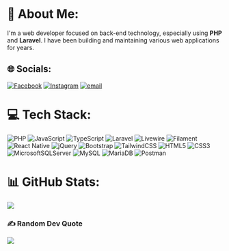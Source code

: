 # 💫 About Me:
I'm a web developer focused on back-end technology, especially using **PHP** and **Laravel**. I have been building and maintaining various web applications for years.


## 🌐 Socials:
[![Facebook](https://img.shields.io/badge/Facebook-%231877F2.svg?logo=Facebook&logoColor=white)](https://facebook.com/anindyo.yudhistiro) [![Instagram](https://img.shields.io/badge/Instagram-%23E4405F.svg?logo=Instagram&logoColor=white)](https://instagram.com/anindyo.yudhistiro) [![email](https://img.shields.io/badge/Gmail-D14836?logo=gmail&logoColor=white)](mailto:anindyo.yudhistiro@gmail.com)

# 💻 Tech Stack:
![PHP](https://img.shields.io/badge/php-%23777BB4.svg?style=plastic&logo=php&logoColor=white) ![JavaScript](https://img.shields.io/badge/javascript-%23323330.svg?style=plastic&logo=javascript&logoColor=%23F7DF1E) ![TypeScript](https://img.shields.io/badge/typescript-%23007ACC.svg?style=plastic&logo=typescript&logoColor=white)
![Laravel](https://img.shields.io/badge/laravel-%23FF2D20.svg?style=plastic&logo=laravel&logoColor=white) ![Livewire](https://img.shields.io/badge/livewire-%234e56a6.svg?style=plastic&logo=livewire&logoColor=white) ![Filament](https://img.shields.io/badge/Filament-FFAA00?style=plastic&logoColor=%23000000)
![React Native](https://img.shields.io/badge/react_native-%2320232a.svg?style=plastic&logo=react&logoColor=%2361DAFB) ![jQuery](https://img.shields.io/badge/jquery-%230769AD.svg?style=plastic&logo=jquery&logoColor=white) ![Bootstrap](https://img.shields.io/badge/bootstrap-%238511FA.svg?style=plastic&logo=bootstrap&logoColor=white) ![TailwindCSS](https://img.shields.io/badge/tailwindcss-%2338B2AC.svg?style=plastic&logo=tailwind-css&logoColor=white)
![HTML5](https://img.shields.io/badge/html5-%23E34F26.svg?style=plastic&logo=html5&logoColor=white) ![CSS3](https://img.shields.io/badge/css3-%231572B6.svg?style=plastic&logo=css3&logoColor=white)
![MicrosoftSQLServer](https://img.shields.io/badge/Microsoft%20SQL%20Server-CC2927?style=plastic&logo=microsoft%20sql%20server&logoColor=white) ![MySQL](https://img.shields.io/badge/mysql-4479A1.svg?style=plastic&logo=mysql&logoColor=white) ![MariaDB](https://img.shields.io/badge/MariaDB-003545?style=plastic&logo=mariadb&logoColor=white)
![Postman](https://img.shields.io/badge/Postman-FF6C37?style=plastic&logo=postman&logoColor=white)

# 📊 GitHub Stats:
<!-- ![](https://github-readme-stats.vercel.app/api?username=anindyoy&theme=dark&hide_border=true&include_all_commits=false&count_private=false)<br/> -->
<!-- ![](https://nirzak-streak-stats.vercel.app/?user=anindyoy&theme=dark&hide_border=true)<br/> -->
![](https://github-readme-stats.vercel.app/api/top-langs/?username=anindyoy&theme=dark&hide_border=true&include_all_commits=false&count_private=false&layout=compact)

### ✍️ Random Dev Quote
![](https://quotes-github-readme.vercel.app/api?type=horizontal&theme=radical)

<!-- ### 🔝 Top Contributed Repo
![](https://github-contributor-stats.vercel.app/api?username=anindyoy&limit=5&theme=dark&combine_all_yearly_contributions=true) -->

<!-- Lets play snake games with me!
###
<img src="https://raw.githubusercontent.com/anindyoy/anindyoy/output/snake.svg" alt="Snake animation" />

###

<picture>
  <source media="(prefers-color-scheme: dark)" srcset="https://raw.githubusercontent.com/anindyoy/anindyoy/output/pacman-contribution-graph-dark.svg">
  <source media="(prefers-color-scheme: light)" srcset="https://raw.githubusercontent.com/anindyoy/anindyoy/output/pacman-contribution-graph.svg">
  <img alt="pacman contribution graph" src="https://raw.githubusercontent.com/anindyoy/anindyoy/output/pacman-contribution-graph.svg">
</picture>

###
### -->

<!-- Proudly created with GPRM ( https://gprm.itsvg.in ) -->